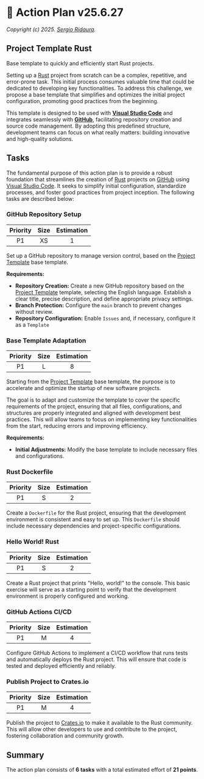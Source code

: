 # 🔧 Action Plan v25.6.27

_Copyright (c) 2025. [Sergio Ridaura](https://github.com/sergio-ridaura)._

## Project Template Rust

Base template to quickly and efficiently start Rust projects.

Setting up a [Rust](https://www.rust-lang.org/) project from scratch can be a complex, repetitive, and error-prone task. This initial process consumes valuable time that could be dedicated to developing key functionalities. To address this challenge, we propose a base template that simplifies and optimizes the initial project configuration, promoting good practices from the beginning.

This template is designed to be used with **[Visual Studio Code](https://code.visualstudio.com/)** and integrates seamlessly with **[GitHub](https://github.com/)**, facilitating repository creation and source code management. By adopting this predefined structure, development teams can focus on what really matters: building innovative and high-quality solutions.

## Tasks

The fundamental purpose of this action plan is to provide a robust foundation that streamlines the creation of [Rust](https://www.rust-lang.org/) projects on [GitHub](https://github.com/) using [Visual Studio Code](https://code.visualstudio.com/). It seeks to simplify initial configuration, standardize processes, and foster good practices from project inception. The following tasks are described below:

### GitHub Repository Setup

| Priority | Size | Estimation |
| :------: | :--: | :--------: |
|    P1    |  XS  |     1      |

Set up a GitHub repository to manage version control, based on the [Project Template](https://github.com/sergio-ridaura/project-template) base template.

**Requirements:**

- **Repository Creation:** Create a new GitHub repository based on the [Project Template](https://github.com/sergio-ridaura/project-template) template, selecting the English language. Establish a clear title, precise description, and define appropriate privacy settings.
- **Branch Protection:** Configure the `main` branch to prevent changes without review.
- **Repository Configuration:** Enable `Issues` and, if necessary, configure it as a `Template`

### Base Template Adaptation

| Priority | Size | Estimation |
| :------: | :--: | :--------: |
|    P1    |  L   |     8      |

Starting from the [Project Template](https://github.com/sergio-ridaura/project-template) base template, the purpose is to accelerate and optimize the startup of new software projects.

The goal is to adapt and customize the template to cover the specific requirements of the project, ensuring that all files, configurations, and structures are properly integrated and aligned with development best practices. This will allow teams to focus on implementing key functionalities from the start, reducing errors and improving efficiency.

**Requirements:**

- **Initial Adjustments:** Modify the base template to include necessary files and configurations.

### Rust Dockerfile

| Priority | Size | Estimation |
| :------: | :--: | :--------: |
|    P1    |  S   |     2      |

Create a `Dockerfile` for the Rust project, ensuring that the development environment is consistent and easy to set up. This `Dockerfile` should include necessary dependencies and project-specific configurations.

### Hello World! Rust

| Priority | Size | Estimation |
| :------: | :--: | :--------: |
|    P1    |  S   |     2      |

Create a Rust project that prints "Hello, world!" to the console. This basic exercise will serve as a starting point to verify that the development environment is properly configured and working.

### GitHub Actions CI/CD

| Priority | Size | Estimation |
| :------: | :--: | :--------: |
|    P1    |  M   |     4      |

Configure GitHub Actions to implement a CI/CD workflow that runs tests and automatically deploys the Rust project. This will ensure that code is tested and deployed efficiently and reliably.

### Publish Project to Crates.io

| Priority | Size | Estimation |
| :------: | :--: | :--------: |
|    P1    |  M   |     4      |

Publish the project to [Crates.io](https://crates.io/) to make it available to the Rust community. This will allow other developers to use and contribute to the project, fostering collaboration and community growth.

## Summary

The action plan consists of **6 tasks** with a total estimated effort of **21 points**.
